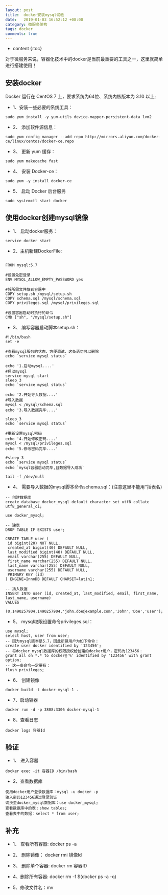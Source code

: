```yaml
---
layout: post
title:  docker安装mysql试验
date:   2019-01-03 16:52:12 +08:00
category: 微服务架构
tags: docker
comments: true
---
```


* content
{:toc}

对于微服务来说，容器化技术中的docker是当前最重要的工具之一，这里就简单进行搭建使用！












## 安装docker

Docker 运行在 CentOS 7 上，要求系统为64位、系统内核版本为 3.10 以上;
- 1、安装一些必要的系统工具：
```
sudo yum install -y yum-utils device-mapper-persistent-data lvm2
```
- 2、 添加软件源信息：
```
sudo yum-config-manager --add-repo http://mirrors.aliyun.com/docker-ce/linux/centos/docker-ce.repo
```
- 3、 更新 yum 缓存：
```
sudo yum makecache fast
```
- 4、 安装 Docker-ce：
```
sudo yum -y install docker-ce
```
- 5、 启动 Docker 后台服务
```
sudo systemctl start docker
```

## 使用docker创建mysql镜像

- 1、 启动docker服务：    
```
service docker start
```
- 2、主机新建DockerFile:
```

FROM mysql:5.7

#设置免密登录
ENV MYSQL_ALLOW_EMPTY_PASSWORD yes

#将所需文件放到容器中
COPY setup.sh /mysql/setup.sh
COPY schema.sql /mysql/schema.sql
COPY privileges.sql /mysql/privileges.sql

#设置容器启动时执行的命令
CMD ["sh", "/mysql/setup.sh"]

```
- 3、 编写容器启动脚本setup.sh：
```
#!/bin/bash
set -e

#查看mysql服务的状态，方便调试，这条语句可以删除
echo `service mysql status`

echo '1.启动mysql....'
#启动mysql
service mysql start
sleep 3
echo `service mysql status`

echo '2.开始导入数据....'
#导入数据
mysql < /mysql/schema.sql
echo '3.导入数据完毕....'

sleep 3
echo `service mysql status`

#重新设置mysql密码
echo '4.开始修改密码....'
mysql < /mysql/privileges.sql
echo '5.修改密码完毕....'

#sleep 3
echo `service mysql status`
echo `mysql容器启动完毕,且数据导入成功`

tail -f /dev/null
```
- 4、 需要导入数据的mysql脚本命令schema.sql：(注意这里不能用‘’括表名)
```
-- 创建数据库
create database docker_mysql default character set utf8 collate utf8_general_ci;

use docker_mysql;

-- 建表
DROP TABLE IF EXISTS user;

CREATE TABLE user (
 id bigint(20) NOT NULL,
 created_at bigint(40) DEFAULT NULL,
 last_modified bigint(40) DEFAULT NULL,
 email varchar(255) DEFAULT NULL,
 first_name varchar(255) DEFAULT NULL,
 last_name varchar(255) DEFAULT NULL,
 username varchar(255) DEFAULT NULL,
 PRIMARY KEY (id)
) ENGINE=InnoDB DEFAULT CHARSET=latin1;

-- 插入数据
INSERT INTO user (id, created_at, last_modified, email, first_name, last_name, username)
VALUES
  (0,1490257904,1490257904,'john.doe@example.com','John','Doe','user');

```
- 5、 mysql权限设置命令privileges.sql：
```
use mysql;
select host, user from user;
-- 因为mysql版本是5.7，因此新建用户为如下命令：
create user docker identified by '123456';
-- 将docker_mysql数据库的权限授权给创建的docker用户，密码为123456：
grant all on *.* to docker@'%' identified by '123456' with grant option;
-- 这一条命令一定要有：
flush privileges;
```
- 6、 创建镜像
```
docker build -t docker-mysql-1 .
```
- 7、启动容器
```
docker run -d -p 3808:3306 docker-mysql-1
```
- 8、查看日志
```
docker logs 容器Id
```
## 验证
- 1、 进入容器
```
docker exec -it 容器ID /bin/bash

```
- 2、查看数据库
```
使用docker用户登录数据库：mysql -u docker -p
输入密码123456通过登录验证
切换至docker_mysql数据库：use docker_mysql;
查看数据库中的表：show tables;
查看表中的数据：select * from user;
```

## 补充
- 1、 查看所有容器: docker ps -a

- 2、 删除镜像： docker rmi 镜像Id

- 3、 删除单个容器: docker rm 容器ID

- 4、删除所有容器: docker rm -f $(docker ps -a -q)

- 5、修改文件名：mv

